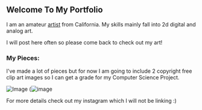 ## Welcome To My Portfolio

I am an amateur [artist](https://en.wikipedia.org/wiki/Artist) from California. My skills mainly fall into 2d digital and analog art.

I will post here often so please come back to check out my art!

### My Pieces: 

I've made a lot of pieces but for now I am going to include 2 copyright free clip art images so I can get a grade for my Computer Science Project.


![Image](https://lh3.googleusercontent.com/proxy/U2Ey46ZB1UGJKkqWtsn1-wiQwJczOM4Rj2vu7XWVMUWbQsxGArNAnOyfwM2wE6OvAAKolz61tXwDSGXe0Zb4ydFzjVbpsko)
(![image](https://user-images.githubusercontent.com/91549695/135108320-019bbc0b-22ef-4584-bc28-a00ced4170a2.png)

For more details check out my instagram which I will not be linking :)
```
